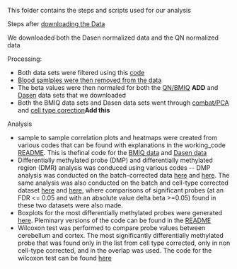 This folder contains the steps and scripts used for our analysis

Steps after [downloading the Data](https://github.com/STAT540-UBC/team_Methylhomies/blob/master/src/Acquiring%20GEO%20meta%20data.Rmd)

We downloaded both the Dasen normalized data and the QN normalized data

Processing:
- Both data sets were filtered using this [code](https://github.com/STAT540-UBC/team_Methylhomies/blob/master/src/final_codes/Probe%20Filtering_Revised.Rmd)
- [Blood samlples were then removed from the data](https://github.com/STAT540-UBC/team_Methylhomies/blob/master/src/final_codes/Create.brain.only.Rmd)
- The beta values were then normaled for both the [QN/BMIQ]() **ADD** and [Dasen](https://github.com/STAT540-UBC/team_Methylhomies/blob/master/src/final_codes/Dasen%20Normalization%20of%20Beta%20Data.Rmd) data sets that we downloaded 
- Both the BMIQ data sets and Dasen data sets went through [combat/PCA](https://github.com/STAT540-UBC/team_Methylhomies/blob/master/src/final_codes/PCA%20%26%20ComBat.Rmd) and [cell type corection]()**Add this**

Analysis
- sample to sample correlation plots and heatmaps were created from various codes that can be found with explanations in the working_code [README](https://github.com/STAT540-UBC/team_Methylhomies/blob/master/src/working_codes/README.md). This is thefinal code for the [BMIQ data](https://github.com/STAT540-UBC/team_Methylhomies/blob/master/src/final_codes/Heatmaps%20(BMIQ).Rmd) and [Dasen data](https://github.com/STAT540-UBC/team_Methylhomies/blob/master/src/final_codes/Heatmaps%20(dasen).Rmd)
- Differentially methylated probe (DMP) and differentially methylated region (DMR) analysis was conduced using various codes
  -- DMP analysis was conducted on the batch-corrected data [here](https://github.com/STAT540-UBC/team_Methylhomies/blob/master/src/final_codes/Differentially%20Methylated%20Probe%20Analysis%20-%20Batch%20Corrected%20Only%20(DMR%20Setup)%20Final.Rmd) and [here](https://github.com/STAT540-UBC/team_Methylhomies/blob/master/src/final_codes/Differentially_Methylated_Probe_Analysis_-_Batch_Corrected_Only__DMR_Setup__Final.md). The same analysis was also conducted on the batch and cell-type corrected dataset [here](https://github.com/STAT540-UBC/team_Methylhomies/blob/master/src/final_codes/Differentially%20Methylated%20Probe%20Analysis%20-%20Cell-Type%20Corrected%20(DMR%20Setup)%20Final.Rmd) and [here](https://github.com/STAT540-UBC/team_Methylhomies/blob/master/src/final_codes/Differentially_Methylated_Probe_Analysis_-_Cell-Type_Corrected__DMR_Setup__Final.md), where comparisons of significant probes (at an FDR <= 0.05 and with an absolute value delta beta >=0.05) found in these two datasets were also made.
- Boxplots for the most differentially methylated probes were generated [here](https://github.com/STAT540-UBC/team_Methylhomies/blob/master/src/final_codes/Heatmaps%20(dasen).Rmd). Pleminary versions of the code can be found in the [README](https://github.com/STAT540-UBC/team_Methylhomies/blob/master/src/working_codes/README.md)
- Wilcoxon test was performed to compare probe values between cerebellum and cortex. The most significantly differentially methylated probe that was found only in the list from cell type corrected, only in non cell-type corrected, and in the overlap was used. The code for the wilcoxon test can be found [here](WilcoxTestProbes_analysis.R)




